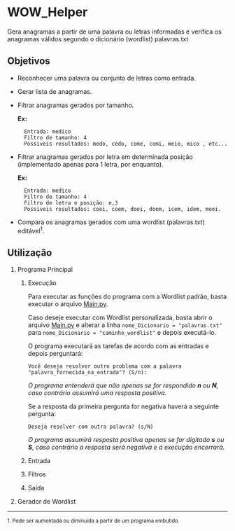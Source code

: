 # WOW_Helper
Gera anagramas a partir de uma palavra ou letras informadas e verifica os anagramas válidos segundo o dicionário (wordlist) palavras.txt

## Objetivos

+ Reconhecer uma palavra ou conjunto de letras como entrada.
+ Gerar lista de anagramas.
+ Filtrar anagramas gerados por tamanho.
    
     **Ex:**
        
        Entrada: medico
        Filtro de tamanho: 4
        Possiveis resultados: medo, cedo, come, comi, meio, mico , etc...

+ Filtrar anagramas gerados por letra em determinada posição (implementado 
apenas para 1 letra, por enquanto).

     **Ex:**
     
        Entrada: medico
        Filtro de tamanho: 4
        Filtro de letra e posição: e,3
        Possiveis resultados: coei, coem, doei, doem, icem, idem, moei.
        
+ Compara os anagramas gerados com uma wordlist (palavras.txt) editável<sup>1</sup>.

## Utilização
1. Programa Principal
    1. Execução
    
        Para executar as funções do programa com a Wordlist padrão,
         basta executar o arquivo [Main.py](./Main.py).
         
         Caso deseje executar com Wordlist personalizada, basta
         abrir o arquivo [Main.py](./Main.py) e alterar a linha
         ```nome_Dicionario = "palavras.txt"``` para 
         ```nome_Dicionario = "caminho_wordlist"``` e depois executá-lo.
         
         O programa executará as tarefas de acordo com as entradas
         e depois perguntará:
         ```
         Você deseja resolver outro problema com a palavra "palavra_fornecida_na_entrada"? (S/n):
         ```
         *O programa entenderá que não apenas se for respondido **n** ou **N**, 
         caso contrário assumirá uma resposta positiva.*
         
         Se a resposta da primeira pergunta for negativa haverá a seguinte pergunta:
         ```
         Deseja resolver com outra palavra? (s/N)
         ```
         *O programa assumirá resposta positiva apenas se for digitado **s** ou **S**, caso contrário a resposta será negativa 
         e a execução encerrará.*
    2. Entrada
    3. Filtros
    4. Saída

2. Gerador de Wordlist

<hr />
<p>
<small>1. Pode ser aumentada ou diminuida a 
partir de um programa embutido.
</p>

